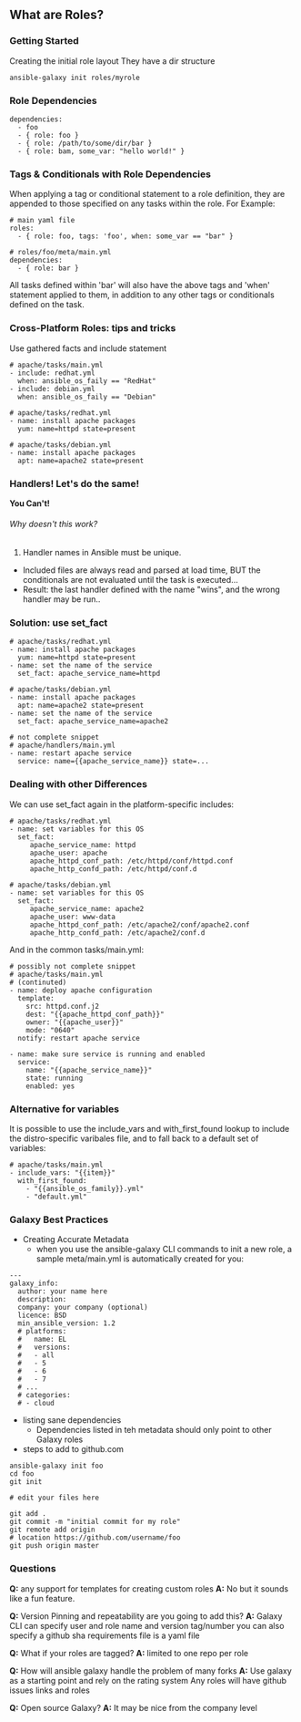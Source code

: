 ## What are Roles?

### Getting Started

Creating the initial role layout
They have a dir structure

```
ansible-galaxy init roles/myrole
```

### Role Dependencies

```
dependencies:
  - foo
  - { role: foo }
  - { role: /path/to/some/dir/bar }
  - { role: bam, some_var: "hello world!" }
```

### Tags & Conditionals with Role Dependencies

When applying a tag or conditional statement to a role definition, they
are appended to those specified on any tasks within the role. For
Example:

```
# main yaml file
roles:
  - { role: foo, tags: 'foo', when: some_var == "bar" }
```

```
# roles/foo/meta/main.yml
dependencies:
  - { role: bar }
```

All tasks defined within 'bar' will also have the above tags and 'when'
statement applied to them, in addition to any other tags or conditionals
defined on the task.

### Cross-Platform Roles: tips and tricks

Use gathered facts and include statement

```
# apache/tasks/main.yml
- include: redhat.yml
  when: ansible_os_faily == "RedHat"
- include: debian.yml
  when: ansible_os_faily == "Debian"
```

```
# apache/tasks/redhat.yml
- name: install apache packages
  yum: name=httpd state=present
```

```
# apache/tasks/debian.yml
- name: install apache packages
  apt: name=apache2 state=present
```

### Handlers! Let's do the same!

**You Can't!**

###### Why doesn't this work?

1. Handler names in Ansible must be unique.
- Included files are always read and parsed at load time, BUT the
  conditionals are not evaluated until the task is executed...
- Result: the last handler defined with the name "wins", and the wrong
  handler may be run..

### Solution: use set_fact

```
# apache/tasks/redhat.yml
- name: install apache packages
  yum: name=httpd state=present
- name: set the name of the service
  set_fact: apache_service_name=httpd

# apache/tasks/debian.yml
- name: install apache packages
  apt: name=apache2 state=present
- name: set the name of the service
  set_fact: apache_service_name=apache2
```

```
# not complete snippet
# apache/handlers/main.yml
- name: restart apache service
  service: name={{apache_service_name}} state=...
```

### Dealing with other Differences

We can use set_fact again in the platform-specific includes:

```
# apache/tasks/redhat.yml
- name: set variables for this OS
  set_fact:
     apache_service_name: httpd
     apache_user: apache
     apache_httpd_conf_path: /etc/httpd/conf/httpd.conf
     apache_http_confd_path: /etc/httpd/conf.d
```

```
# apache/tasks/debian.yml
- name: set variables for this OS
  set_fact:
     apache_service_name: apache2
     apache_user: www-data
     apache_httpd_conf_path: /etc/apache2/conf/apache2.conf
     apache_http_confd_path: /etc/apache2/conf.d
```

And in the common tasks/main.yml:

```
# possibly not complete snippet
# apache/tasks/main.yml
# (continuted)
- name: deploy apache configuration
  template:
    src: httpd.conf.j2
    dest: "{{apache_httpd_conf_path}}"
    owner: "{{apache_user}}"
    mode: "0640"
  notify: restart apache service

- name: make sure service is running and enabled
  service:
    name: "{{apache_service_name}}"
    state: running
    enabled: yes
```

### Alternative for variables

It is possible to use the include_vars and with_first_found lookup to
include the distro-specific varibales file, and to fall back to a
default set of variables:

```
# apache/tasks/main.yml
- include_vars: "{{item}}"
  with_first_found:
    - "{{ansible_os_family}}.yml"
    - "default.yml"
```

### Galaxy Best Practices

- Creating Accurate Metadata
  - when you use the ansible-galaxy CLI commands to init a new role, a
    sample meta/main.yml is automatically created for you:

```
---
galaxy_info:
  author: your name here
  description:
  company: your company (optional)
  licence: BSD
  min_ansible_version: 1.2
  # platforms:
  #   name: EL
  #   versions:
  #   - all
  #   - 5
  #   - 6
  #   - 7
  # ...
  # categories:
  # - cloud
```

  - listing sane dependencies
    - Dependencies listed in teh metadata should only point to other
      Galaxy roles
  - steps to add to github.com

```
ansible-galaxy init foo
cd foo
git init

# edit your files here

git add .
git commit -m "initial commit for my role"
git remote add origin
# location https://github.com/username/foo
git push origin master
```

### Questions

**Q:**
  any support for templates for creating custom roles
**A:**
  No but it sounds like a fun feature.

**Q:**
  Version Pinning and repeatability are you going to add this?
**A:**
  Galaxy CLI can specify user and role name and version tag/number
  you can also specify a github sha
  requirements file is a yaml file

**Q:**
  What if your roles are tagged?
**A:**
  limited to one repo per role

**Q:**
  How will ansible galaxy handle the problem of many forks
**A:**
  Use galaxy as a starting point and rely on the rating system
  Any roles will have github issues links and roles

**Q:**
  Open source Galaxy?
**A:**
  It may be nice from the company level
